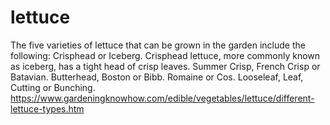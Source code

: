 # lettuce
The five varieties of lettuce that can be grown in the garden include the following: Crisphead or Iceberg. Crisphead lettuce, more commonly known as iceberg, has a tight head of crisp leaves. Summer Crisp, French Crisp or Batavian. Butterhead, Boston or Bibb. Romaine or Cos. Looseleaf, Leaf, Cutting or Bunching.
https://www.gardeningknowhow.com/edible/vegetables/lettuce/different-lettuce-types.htm
